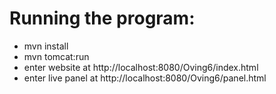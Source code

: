 # Running the program:

- mvn install
- mvn tomcat:run
- enter website at http://localhost:8080/Oving6/index.html
- enter live panel at http://localhost:8080/Oving6/panel.html
